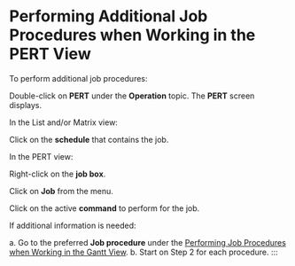 # Performing Additional Job Procedures when Working in the PERT View

To perform additional job procedures:

Double-click on **PERT** under the **Operation** topic. The **PERT**
screen displays.

In the List and/or Matrix view:

Click on the **schedule** that contains the job.

In the PERT view:

Right-click on the **job box**.

Click on **Job** from the menu.

Click on the active **command** to perform for the job.

If additional information is needed:

a.  Go to the preferred **Job procedure** under the [Performing Job     Procedures when Working in the Gantt
    View](Performing-Job-Procedures-Gantt.md).
b.  Start on Step 2 for each procedure.
:::
